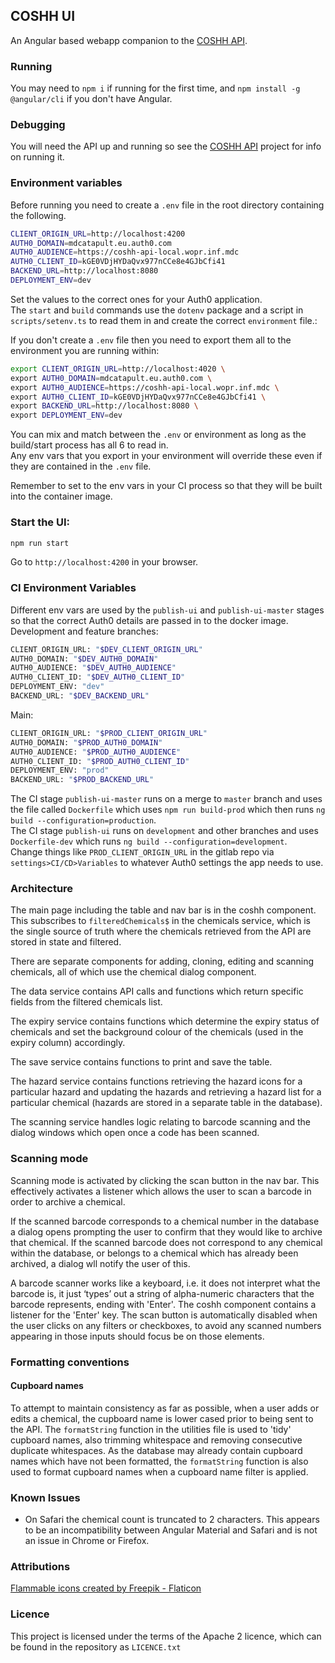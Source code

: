 ## COSHH UI

An Angular based webapp companion to the [COSHH API](https://gitlab.mdcatapult.io/informatics/coshh/coshh-api).

### Running

You may need to `npm i` if running for the first time, and `npm install -g @angular/cli` if you don't have Angular.

### Debugging
You will need the API up and running so see the [COSHH API](https://gitlab.mdcatapult.io/informatics/coshh/coshh-api) project for info on running it.

### Environment variables
Before running you need to create a `.env` file in the root directory containing the following.
```bash
CLIENT_ORIGIN_URL=http://localhost:4200
AUTH0_DOMAIN=mdcatapult.eu.auth0.com
AUTH0_AUDIENCE=https://coshh-api-local.wopr.inf.mdc
AUTH0_CLIENT_ID=kGE0VDjHYDaQvx977nCCe8e4GJbCfi41
BACKEND_URL=http://localhost:8080
DEPLOYMENT_ENV=dev
```
Set the values to the correct ones for your Auth0 application.  
The `start` and `build` commands use the `dotenv` package and a script in `scripts/setenv.ts` to read them in and create the correct `environment` file.:

If you don't create a `.env` file then you need to export them all to the environment you are running within:
```bash
export CLIENT_ORIGIN_URL=http://localhost:4020 \
export AUTH0_DOMAIN=mdcatapult.eu.auth0.com \
export AUTH0_AUDIENCE=https://coshh-api-local.wopr.inf.mdc \
export AUTH0_CLIENT_ID=kGE0VDjHYDaQvx977nCCe8e4GJbCfi41 \
export BACKEND_URL=http://localhost:8080 \
export DEPLOYMENT_ENV=dev
```

You can mix and match between the `.env` or environment as long as the build/start process has all 6 to read in.  
Any env vars that you export in your environment will override these even if they are contained in the `.env` file.

Remember to set to the env vars in your CI process so that they will be built into the container image.

### Start the UI:
```bash
npm run start
```

Go to `http://localhost:4200` in your browser.

### CI Environment Variables

Different env vars are used by the `publish-ui` and `publish-ui-master` stages so that the correct Auth0 details are passed in to the docker image.
Development and feature branches:
```bash
CLIENT_ORIGIN_URL: "$DEV_CLIENT_ORIGIN_URL"
AUTH0_DOMAIN: "$DEV_AUTH0_DOMAIN"
AUTH0_AUDIENCE: "$DEV_AUTH0_AUDIENCE"
AUTH0_CLIENT_ID: "$DEV_AUTH0_CLIENT_ID"
DEPLOYMENT_ENV: "dev"
BACKEND_URL: "$DEV_BACKEND_URL"
```
Main:
```bash
CLIENT_ORIGIN_URL: "$PROD_CLIENT_ORIGIN_URL"
AUTH0_DOMAIN: "$PROD_AUTH0_DOMAIN"
AUTH0_AUDIENCE: "$PROD_AUTH0_AUDIENCE"
AUTH0_CLIENT_ID: "$PROD_AUTH0_CLIENT_ID"
DEPLOYMENT_ENV: "prod"
BACKEND_URL: "$PROD_BACKEND_URL"
```

The CI stage `publish-ui-master` runs on a merge to `master` branch and uses the file called `Dockerfile` which uses `npm run build-prod` which then runs `ng build --configuration=production`.  
The CI stage `publish-ui` runs on `development` and other branches and uses `Dockerfile-dev` which runs `ng build --configuration=development`.  
Change things like `PROD_CLIENT_ORIGIN_URL` in the gitlab repo via `settings>CI/CD>Variables` to whatever Auth0 settings the app needs to use.

### Architecture
The main page including the table and nav bar is in the coshh component.  This subscribes to `filteredChemicals$` in the
chemicals service, which is the single source of truth where the chemicals retrieved from the API are stored in state and
filtered.

There are separate components for adding, cloning, editing and scanning chemicals, all of which use the chemical dialog
component.

The data service contains API calls and functions which return specific fields from the filtered chemicals list.

The expiry service contains functions which determine the expiry status of chemicals and set the background colour of the
chemicals (used in the expiry column) accordingly.

The save service contains functions to print and save the table.

The hazard service contains functions retrieving the hazard icons for a particular hazard and updating the hazards and
retrieving a hazard list for a particular chemical (hazards are stored in a separate table in the database).

The scanning service handles logic relating to barcode scanning and the dialog windows which open once a code has been
scanned.

### Scanning mode
Scanning mode is activated by clicking the scan button in the nav bar.  This effectively activates a listener which allows
the user to scan a barcode in order to archive a chemical.

If the scanned  barcode corresponds to a chemical number in the database a dialog opens prompting the user to confirm that
they would like to archive that chemical.  If the scanned barcode does not correspond to any chemical within the database,
or belongs to a chemical which has already been archived, a dialog wll notify the user of this.


A barcode scanner works like a keyboard, i.e. it does not interpret what the barcode is, it just ‘types’ out a string of
alpha-numeric characters that the barcode represents, ending with 'Enter'.  The coshh component contains a listener for
the 'Enter' key.  The scan button is automatically disabled when the user clicks on any filters or checkboxes, to avoid
any scanned numbers appearing in those inputs should focus be on those elements.

### Formatting conventions

#### Cupboard names
To attempt to maintain consistency as far as possible, when a user adds or edits a chemical, the cupboard name is lower 
cased prior to being sent to the API.  The `formatString` function in the utilities file is used to 'tidy' cupboard names, 
also trimming whitespace and removing consecutive duplicate whitespaces.  As the database may already contain cupboard 
names which have not been formatted, the `formatString` function is also used to format cupboard names when a cupboard name
filter is applied.


### Known Issues
- On Safari the chemical count is truncated to 2 characters.  This appears to be an incompatibility between Angular Material
and Safari and is not an issue in Chrome or Firefox.

### Attributions

<a href="https://www.flaticon.com/free-icons/flammable" title="flammable icons">Flammable icons created by Freepik - Flaticon</a>

### Licence

This project is licensed under the terms of the Apache 2 licence, which can be found in the repository as `LICENCE.txt`